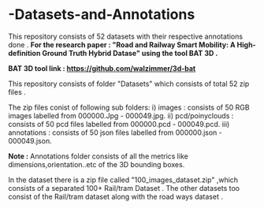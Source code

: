 # -Datasets-and-Annotations
This repository consists of 52 datasets with their respective annotations done . **For the research paper : "Road and Railway Smart Mobility: A High-definition Ground Truth Hybrid Datase" using the tool BAT 3D .**

**BAT 3D tool link : https://github.com/walzimmer/3d-bat**

This repository consists of folder "Datasets" which consists of total 52 zip files .

The zip files conist of following sub folders: i) images : consists of 50 RGB images labelled from 000000.Jpg - 000049.jpg. ii) pcd/poinyclouds : consists of 50 pcd files labelled from 000000.pcd - 000049.pcd. iii) annotations : consists of 50 json files labelled from 000000.json - 000049.json.

**Note :** Annotations folder consists of all the metrics like dimensions,orientation..etc of the 3D bounding boxes.

In the dataset there is a zip file called "100_images_dataset.zip" ,which consists of a separated 100+ Rail/tram Dataset . The other datasets too consist of the Rail/tram dataset along with the road ways dataset .
